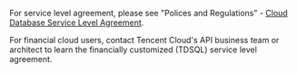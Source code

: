 For service level agreement, please see "Polices and Regulations" - [Cloud Database Service Level Agreement](http://www.qcloud.com/doc/product/301/%E4%BA%91%E6%95%B0%E6%8D%AE%E5%BA%93%E6%9C%8D%E5%8A%A1%E7%AD%89%E7%BA%A7%E5%8D%8F%E8%AE%AE).

For financial cloud users, contact Tencent Cloud's API business team or architect to learn the financially customized (TDSQL) service level agreement.
